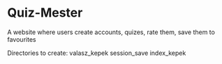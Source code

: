 # Quiz-Mester
A website where users create accounts, quizes, rate them, save them to favourites

Directories to create:
  valasz_kepek
  session_save
  index_kepek
